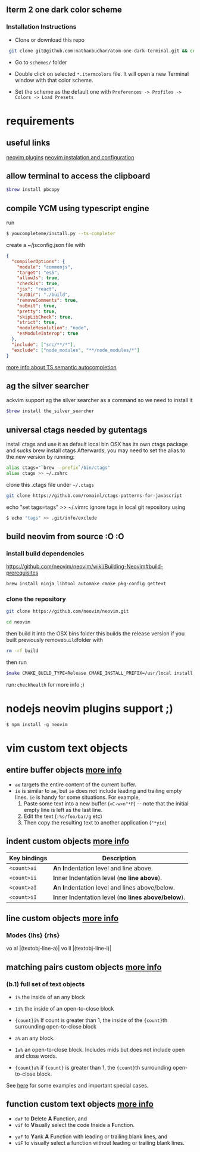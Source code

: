 ## Iterm 2 one dark color scheme

### Installation Instructions

- Clone or download this repo

```sh
 git clone git@github.com:nathanbuchar/atom-one-dark-terminal.git && cd atom-one-dark-terminal
```

- Go to `schemes/` folder

- Double click on selected `*.itermcolors` file. It will open a new Terminal window with that
  color scheme.

- Set the scheme as the default one with `Preferences -> Profiles -> Colors -> Load Presets`

# requirements

## useful links

[neovim plugins](https://stsewd.dev/es/posts/neovim-plugins)
[neovim instalation and configuration](https://stsewd.dev/es/posts/neovim-installation-configuration)

## allow terminal to access the clipboard

```sh
$brew install pbcopy
```

## compile YCM using typescript engine

run

```sh
$ youcompleteme/install.py --ts-completer

```

create a ~/jsconfig.json file with

```json
{
  "compilerOptions": {
    "module": "commonjs",
    "target": "es5",
    "allowJs": true,
    "checkJs": true,
    "jsx": "react",
    "outDir": "./build",
    "removeComments": true,
    "noEmit": true,
    "pretty": true,
    "skipLibCheck": true,
    "strict": true,
    "moduleResolution": "node",
    "esModuleInterop": true
  },
  "include": ["src/**/*"],
  "exclude": ["node_modules", "**/node_modules/*"]
}
```

[more info about TS semantic autocompletion](https://github.com/ycm-core/YouCompleteMe#javascript-and-typescript-semantic-completion)

## ag the silver searcher

ackvim support ag the silver searcher as a command so we need to install it

```sh
$brew install the_silver_searcher
```

## universal ctags needed by gutentags

install ctags and use it as default local bin OSX has its own ctags package and sucks
brew install ctags
Afterwards, you may need to set the alias to the new version by running:

```sh
alias ctags="`brew --prefix`/bin/ctags"
alias ctags >> ~/.zshrc
```

clone this .ctags file under `~/.ctags`

```sh
git clone https://github.com/romainl/ctags-patterns-for-javascript
```

echo "set tags=tags" >> ~/.vimrc
ignore tags in local git repository using

```sh
$ echo "tags" >> .git/info/exclude
```

## build neovim from source :O :O

### install build dependencies

https://github.com/neovim/neovim/wiki/Building-Neovim#build-prerequisites

```sh
brew install ninja libtool automake cmake pkg-config gettext
```

### clone the repository

```sh
git clone https://github.com/neovim/neovim.git
```

```sh
cd neovim
```

then build it into the OSX bins folder this builds the release version if you built previously remove`build`folder with

```sh
rm -rf build
```

then run

```sh
$make CMAKE_BUILD_TYPE=Release CMAKE_INSTALL_PREFIX=/usr/local install
```

run`:checkhealth` for more info ;)

# nodejs neovim plugins support ;)

`$ npm install -g neovim`

# vim custom text objects

## entire buffer objects [more info](https://github.com/kana/vim-textobj-entire/blob/master/README.md)

- `ae` targets the entire content of the current buffer.
- `ie` is similar to `ae`, but `ie` does not include leading and trailing empty
  lines. `ie` is handy for some situations. For example,
  1. Paste some text into a new buffer (`<C-w>n"*P`)
     -- note that the initial empty line is left as the last line.
  2. Edit the text (`:%s/foo/bar/g` etc)
  3. Then copy the resulting text to another application (`"*yie`)

## indent custom objects [more info](https://github.com/kana/vim-textobj-line/blob/master/doc/textobj-line.txt)

| Key bindings | Description                                                 |
| ------------ | ----------------------------------------------------------- |
| `<count>ai`  | **A**n **I**ndentation level and line above.                |
| `<count>ii`  | **I**nner **I**ndentation level (**no line above**).        |
| `<count>aI`  | **A**n **I**ndentation level and lines above/below.         |
| `<count>iI`  | **I**nner **I**ndentation level (**no lines above/below**). |

## line custom objects [more info](https://github.com/michaeljsmith/vim-indent-object/blob/master/README.md)

### Modes {lhs} {rhs}

vo al |<Plug>(textobj-line-a)|
vo il |<Plug>(textobj-line-i)|

## matching pairs custom objects [more info](https://github.com/andymass/vim-matchup/blob/master/README.md)

### (b.1) full set of text objects

- `i%` the inside of an any block
- `1i%` the inside of an open-to-close block
- `{count}i%` If count is greater than 1, the inside of the `{count}`th
  surrounding open-to-close block

- `a%` an any block.
- `1a%` an open-to-close block. Includes mids but does not include open
  and close words.
- `{count}a%` if `{count}` is greater than 1, the `{count}`th surrounding
  open-to-close block.

See [here](#line-wise-operatortext-object-combinations)
for some examples and important special cases.

## function custom text objects [more info](https://github.com/kana/vim-textobj-function/blob/master/README.md)

- `daf` to <strong>D</strong>elete <strong>A</strong> <strong>F</strong>unction, and
- `vif` to <strong>V</strong>isually select the code <strong>I</strong>nside a <strong>F</strong>unction.

* `yaF` to <strong>Y</strong>ank <strong>A</strong> <strong>F</strong>unction with leading or trailing blank lines, and
* `viF` to visually select a function without leading or trailing blank lines.
